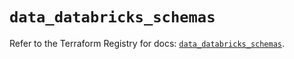 # `data_databricks_schemas`

Refer to the Terraform Registry for docs: [`data_databricks_schemas`](https://registry.terraform.io/providers/databricks/databricks/1.48.2/docs/data-sources/schemas).
